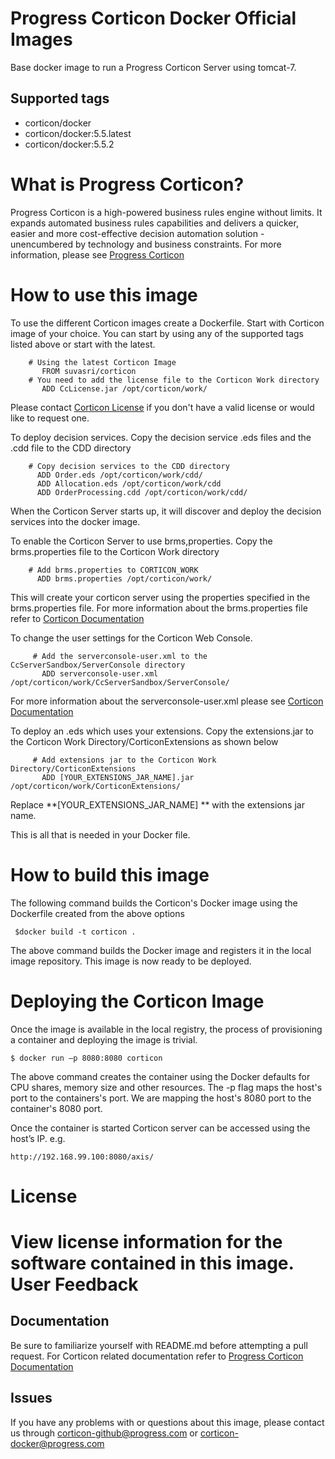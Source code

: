 Progress Corticon Docker Official Images
===================
Base docker image to run a Progress Corticon Server using tomcat-7.

Supported tags
------------------------
* corticon/docker
* corticon/docker:5.5.latest
* corticon/docker:5.5.2

What is Progress Corticon?
===================
Progress Corticon is a high-powered business rules engine without limits. It expands automated business rules capabilities and delivers a quicker, easier and more cost-effective decision automation solution -unencumbered by technology and business constraints. For more information, please see [Progress Corticon](https://www.progress.com/corticon)

How to use this image
===================
To use the different Corticon images  create a Dockerfile. Start with Corticon image of your choice. You can start by using any of the supported tags listed above or start with the latest.
```
    # Using the latest Corticon Image
       FROM suvasri/corticon
    # You need to add the license file to the Corticon Work directory
       ADD CcLicense.jar /opt/corticon/work/
```

Please contact [Corticon License](https://www.progress.com/company/contact) if you don't have a valid license or would like to request one.

To deploy decision services. Copy the decision service .eds files and the .cdd file to the CDD directory
```
    # Copy decision services to the CDD directory
      ADD Order.eds /opt/corticon/work/cdd/
      ADD Allocation.eds /opt/corticon/work/cdd 
      ADD OrderProcessing.cdd /opt/corticon/work/cdd/ 
```
When the Corticon Server starts up, it will discover and deploy the decision services into the docker image.

To enable the Corticon Server to use brms,properties. Copy the brms.properties file to the Corticon Work directory
```
    # Add brms.properties to CORTICON_WORK
      ADD brms.properties /opt/corticon/work/
```
This will create your corticon server using the properties specified in the brms.properties file. For more information about the brms.properties file refer to [Corticon Documentation](https://documentation.progress.com/output/ua/Corticon/)

To change the user settings for the Corticon Web Console. 
```
     # Add the serverconsole-user.xml to the CcServerSandbox/ServerConsole directory
       ADD serverconsole-user.xml /opt/corticon/work/CcServerSandbox/ServerConsole/
```
For more information about the serverconsole-user.xml please see [Corticon Documentation](https://documentation.progress.com/output/ua/Corticon/)

To deploy an .eds which uses your extensions. Copy the extensions.jar to the Corticon Work Directory/CorticonExtensions as shown below
```
     # Add extensions jar to the Corticon Work Directory/CorticonExtensions
       ADD [YOUR_EXTENSIONS_JAR_NAME].jar /opt/corticon/work/CorticonExtensions/
```

Replace **[YOUR_EXTENSIONS_JAR_NAME] ** with the extensions jar name.

This is all that is needed in your Docker file.

How to build this image
===================
The following command builds the Corticon's Docker image using the Dockerfile created from the above options
```  
 $docker build -t corticon .
```
The above command builds the Docker image and registers it in the local image repository. This image is now ready to be deployed.

Deploying the Corticon Image
===================
Once the image is available in the local registry, the process of provisioning a container and deploying the image is trivial.
```  
$ docker run –p 8080:8080 corticon
```
The above command creates the container using the Docker defaults for CPU shares, memory size and other resources. The -p flag maps the host's port to the containers's port. We are mapping the host's 8080 port to the container's 8080 port.

Once the container is started Corticon server can be accessed using the host’s IP. e.g.
``` 
http://192.168.99.100:8080/axis/
``` 
License
===================
View license information for the software contained in this image.
User Feedback
===================
Documentation
-------------------------------
Be sure to familiarize yourself with README.md before attempting a pull request. For Corticon related documentation refer to [Progress Corticon Documentation](https://documentation.progress.com/output/ua/Corticon/)

Issues
----------------------------
If you have any problems with or questions about this image, please contact us through corticon-github@progress.com or corticon-docker@progress.com
